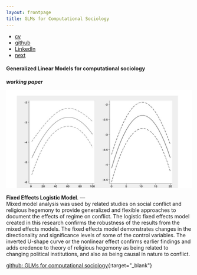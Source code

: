```yaml
---
layout: frontpage
title: GLMs for Computational Sociology
---
```


<div class="navbar">
  <div class="navbar-inner">
      <ul class="nav">
          <li><a href="{{ BASE_PATH }}/jshah-public.pdf">cv</a></li>
          <li><a href="https://github.com/javedmshah">github</a></li>
          <li><a href="https://linkedin.com/in/javedmaqboolshah">LinkedIn</a></li>
          <li><a href="emotion_agency.html">next</a></li>          
      </ul>
  </div>
</div>

#### Generalized Linear Models for computational sociology
***working paper***

<img src="relheg.png" alt="glm" width="800"/>

**Fixed Effects Logistic Model**. &mdash; <br>
Mixed model analysis was used by related studies on social conflict and religious hegemony to provide generalized and flexible approaches to document the effects of regime on conflict. The logistic fixed effects model created in this research confirms the robustness of the results from the mixed effects models. The fixed effects model demonstrates changes in the directionality and significance levels of some of the control variables. The inverted U-shape curve or the nonlinear effect confirms earlier findings and adds credence to theory of religious hegemony as being related to changing political institutions, and also as being causal in nature to conflict.

[github: GLMs for computational sociology](https://github.com/javedmshah/compute.glm.model){:target="_blank"}
